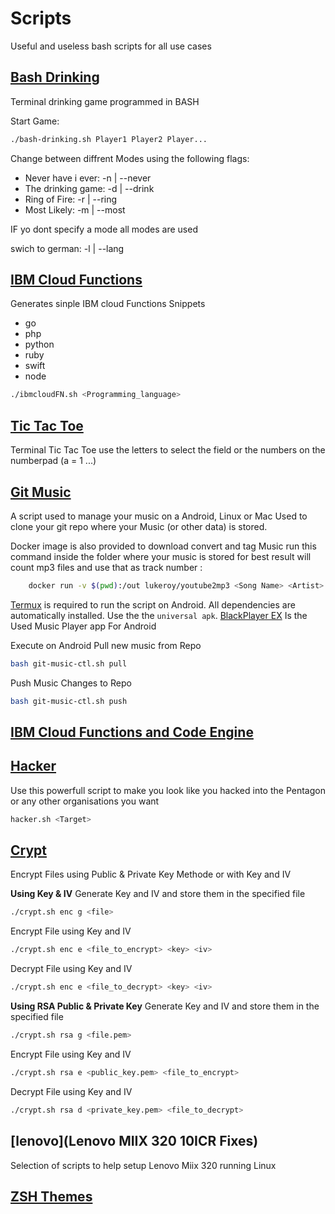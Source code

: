 # Scripts
Useful  and  useless bash scripts for all use cases 

## [Bash Drinking](bash-drinking.sh)
Terminal drinking game programmed in BASH

Start Game:
```bash
./bash-drinking.sh Player1 Player2 Player...
```

Change between diffrent Modes using the following flags:
- Never have i ever: -n | --never
- The drinking game: -d | --drink
- Ring of Fire: -r | --ring
- Most Likely: -m | --most

IF yo dont specify a mode all modes are used

swich to german: -l | --lang

## [IBM Cloud Functions](ibmcloudFN.sh)
Generates sinple IBM cloud Functions Snippets
- go
- php
- python
- ruby
- swift
- node
```bash
./ibmcloudFN.sh <Programming_language>
```

## [Tic Tac Toe](tic-tac-toe.sh)
Terminal Tic Tac Toe
use the letters to select the field or the numbers on the numberpad (a = 1 ...)

## [Git Music](music/)
A script used to manage your music on a Android, Linux or Mac
Used to clone your git repo where your Music (or other data) is stored. 

Docker image is also provided to download convert and tag Music run this command inside the folder where your music is stored for best result will count mp3 files and use that as track number :
```bash
    docker run -v $(pwd):/out lukeroy/youtube2mp3 <Song Name> <Artist> <Album Name> <URL>
```

[Termux](https://github.com/termux/termux-app/releases) is required to run the script on Android. All dependencies are automatically installed. Use the the `universal apk`.
[BlackPlayer EX](https://play.google.com/store/apps/details?id=com.kodarkooperativet.blackplayerex&hl=en&gl=US) Is the Used Music Player app For Android

Execute on Android
Pull new music from Repo
```bash
bash git-music-ctl.sh pull
```
Push Music Changes to Repo
```bash
bash git-music-ctl.sh push
```
## [IBM Cloud Functions and Code Engine](IBM-FN-CE/README.md)
 
## [Hacker](hacker.sh)
Use this powerfull script to make you look like you hacked into the Pentagon or any other organisations you want
```bash
hacker.sh <Target>
```

## [Crypt](crypt.sh)
Encrypt Files using Public & Private Key Methode or with Key and IV

**Using Key & IV**
Generate Key and IV and store them in the specified file
```bash
./crypt.sh enc g <file>
```
Encrypt File using Key and IV
```bash
./crypt.sh enc e <file_to_encrypt> <key> <iv>
```
Decrypt File using Key and IV
```bash
./crypt.sh enc e <file_to_decrypt> <key> <iv>
```
**Using RSA Public & Private Key**
Generate Key and IV and store them in the specified file
```bash
./crypt.sh rsa g <file.pem>
```
Encrypt File using Key and IV
```bash
./crypt.sh rsa e <public_key.pem> <file_to_encrypt> 
```
Decrypt File using Key and IV
```bash
./crypt.sh rsa d <private_key.pem> <file_to_decrypt>
```

## [lenovo](Lenovo MIIX 320 10ICR Fixes)
Selection of scripts to help setup Lenovo Miix 320 running Linux

## [ZSH Themes](ZSH_themes)
